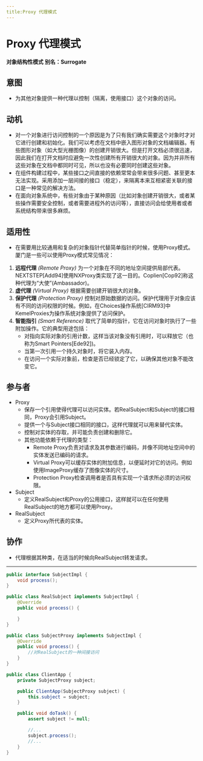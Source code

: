 ```yaml
---
title:Proxy 代理模式
---
```


# Proxy 代理模式
**对象结构性模式**
**别名：Surrogate**


## 意图
+ 为其他对象提供一种代理以控制（隔离，使用接口）这个对象的访问。

## 动机
+ 对一个对象进行访问控制的一个原因是为了只有我们确实需要这个对象时才对它进行创建和初始化。我们可以考虑在文档中嵌入图形对象的文档编辑器。有些图形对象（如大型光栅图像）的创建开销很大。但是打开文档必须很迅速，因此我们在打开文档时应避免一次性创建所有开销很大的对象。因为并非所有这些对象在文档中都同时可见，所以也没有必要同时创建这些对象。
+ 在组件构建过程中，某些接口之间直接的依赖常常会带来很多问题、甚至更本无法实现。采用添加一层间接的接口（稳定），来隔离本来互相紧密关联的接口是一种常见的解决方法。
+ 在面向对象系统中，有些对象由于某种原因（比如对象创建开销很大，或者某些操作需要安全控制，或者需要进程外的访问等），直接访问会给使用者或者系统结构带来很多麻烦。

## 适用性
+ 在需要用比较通用和复杂的对象指针代替简单指针的时候，使用Proxy模式。厦门是一些可以使用Proxy模式常见情况：
1. **远程代理** *(Remote Proxy)* 为一个对象在不同的地址空间提供局部代表。NEXTSTEP[Add94]使用NXProxy类实现了这一目的。Coplien[Cop92]称这种代理为“大使”(Ambassador)。
2. **虚代理** *(Virtual Proxy)* 根据需要创建开销很大的对象。
3. **保护代理** *(Protection Proxy)* 控制对原始数据的访问。保护代理用于对象应该有不同的访问权限的时候。例如，在Choices操作系统[CIRM93]中KemelProxies为操作系统对象提供了访问保护。
4. **智能指引** *(Smart Reference)* 取代了简单的指针，它在访问对象时执行了一些附加操作。它的典型用途包括：
    + 对指向实际对象的引用计数，这样当该对象没有引用时，可以释放它（也称为Smart Pointers[Ede92])。
    + 当第一次引用一个持久对象时，将它装入内存。
    + 在访问一个实际对象前，检查是否已经锁定了它，以确保其他对象不能改变它。


## 参与者
+ Proxy
  + 保存一个引用使得代理可以访问实体。若RealSubject和Subject的接口相同，Proxy会引用Subject。
  + 提供一个与Subject接口相同的接口，这样代理就可以用来替代实体。
  + 控制对实体的存取，并可能负责创建和删除它。
  + 其他功能依赖于代理的类型：
      + Remote Proxy负责对请求及其参数进行编码，并像不同地址空间中的实体发送已编码的请求。
      + Virtual Proxy可以缓存实体的附加信息，以便延时对它的访问。例如使用ImageProxy缓存了图像实体的尺寸。
      + Protection Proxy检查调用者是否具有实现一个请求所必须的访问权限。
+ Subject
  + 定义RealSubject和Proxy的公用接口，这样就可以在任何使用RealSubject的地方都可以使用Proxy。
+ RealSubject
  + 定义Proxy所代表的实体。


## 协作
+ 代理根据其种类，在适当的时候向RealSubject转发请求。

---

~~~ Java
public interface SubjectImpl {
    void process();
}

public class RealSubject implements SubjectImpl {
    @Override
    public void process() {

    }
}

public class SubjectProxy implements SubjectImpl {
    @Override
    public void process() {
        //对RealSubject的一种间接访问
    }
}

public class ClientApp {
    private SubjectProxy subject;

    public ClientApp(SubjectProxy subject) {
        this.subject = subject;
    }

    public void doTask() {
        assert subject != null;

        //...
        subject.process();
        //...
    }
}
~~~
